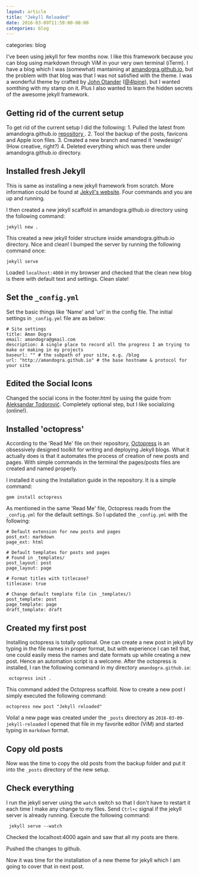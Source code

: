 ```yaml
---
layout: article
title: "Jekyll Reloaded"
date: 2016-03-09T11:59:00-08:00
categories: blog
---
```

categories: blog

I've been using jekyll for few months now. I like this framework because you can blog using markdown through ViM in your very own terminal (iTerm). I have a blog which I was (somewhat) mantaining at [amandogra.github.io](http://amandogra.github.io), but the problem with that blog was that I was not satisfied with the theme. I was a wonderful theme by crafted by [John Otander](http://johnotander.com/) ([@4lpine](https://twitter.com/4lpine)), but I wanted somthing with my stamp on it. Plus I also wanted to learn the hidden secrets of the awesome jekyll framework. 
<!--more-->

## Getting rid of the current setup
To get rid of the current setup I did the following:
    1. Pulled the latest from amandogra.github.io [ repository ](https://github.com/amandogra/amandogra.github.io).
    2. Tool the backup of the posts, favicons and Apple icon files.
    3. Created a new branch and named it 'newdesign' (How creative, right?)
    4. Deleted everything which was there under amandogra.github.io directory.

## Installed fresh Jekyll
This is same as installing a new jekyll framework from scratch. More information could be found at [Jekyll's website](https://jekyllrb.com/). Four commands and you are up and running.

I then created a new jekyll scaffold in amandogra.github.io directory using the following command:

```
jekyll new .
```
This created a new jekyll folder structure inside amandogra.github.io directory. Nice and clean! I bumped the server by running the following command once:

```
jekyll serve
```
Loaded `localhost:4000` in my browser and checked that the clean new blog is there with default text and settings. Clean slate!

## Set the `_config.yml`
Set the basic things like 'Name' and 'url' in the config file. The initial settings in `_config.yml` file are as below:

```
# Site settings
title: Aman Dogra
email: amandogra@gmail.com
description: A single place to record all the progress I am trying to make or making in my projects
baseurl: "" # the subpath of your site, e.g. /blog
url: "http://amandogra.github.io" # the base hostname & protocol for your site

```

## Edited the Social Icons
Changed the social icons in the footer.html by using the guide from [Aleksandar Todorović](https://blog.r3bl.me/en/simple-social-media-links-jekyll/). Completely optional step, but I like socializing (online!).

## Installed 'octopress'
According to the 'Read Me' file on their repository, [Octopress](https://github.com/octopress/octopress) is an obsessively designed toolkit for writing and deploying Jekyll blogs. What it actually does is that it automates the process of creation of new posts and pages. With simple commands in the terminal the pages/posts files are created and named properly.

I installed it using the Installation guide in the repository. It is a simple command:

```
gem install octopress
```
As mentioned in the same 'Read Me' file, Octopress reads from the `_config.yml` for the default settings. So I updated the `_config.yml` with the following:

```
# Default extension for new posts and pages
post_ext: markdown
page_ext: html

# Default templates for posts and pages
# Found in _templates/
post_layout: post
page_layout: page

# Format titles with titlecase?
titlecase: true

# Change default template file (in _templates/)
post_template: post
page_template: page
draft_template: draft

```

## Created my first post
Installing octopress is totally optional. One can create a new post in jekyll by typing in the file names in proper format, but with experience I can tell that, one could easily mess the names and date formats up while creating a new post. Hence an automation script is a welcome.
After the octopress is installed, I ran the following command in my directory `amandogra.github.io`:

```
 octopress init .
```
This command added the Octopress scaffold. Now to create a new post I simply executed the following command:

```
octopress new post "Jekyll reloaded"
```
Voila! a new page was created under the `_posts` directory as `2016-03-09-jekyll-reloaded`
I opened that file in my favorite editor (ViM) and started typing in `markdown` format.

## Copy old posts
Now was the time to copy the old posts from the backup folder and put it into the `_posts` directory of the new setup.

## Check everything
I run the jekyll server using the `watch` switch so that I don't have to restart it each time I make any change to my files.
Send `Ctrl+c` signal if the jekyll server is already running. Execute the following command:

```
 jekyll serve --watch
```
Checked the localhost:4000 again and saw that all my posts are there.

Pushed the changes to github.

Now it was time for the installation of a new theme for jekyll which I am going to cover that in next post.
